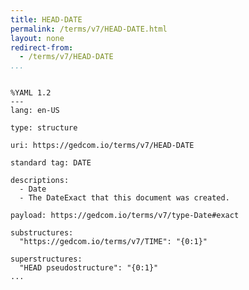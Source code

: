 ```yaml
---
title: HEAD-DATE
permalink: /terms/v7/HEAD-DATE.html
layout: none
redirect-from:
  - /terms/v7/HEAD-DATE
...
```


```

%YAML 1.2
---
lang: en-US

type: structure

uri: https://gedcom.io/terms/v7/HEAD-DATE

standard tag: DATE

descriptions:
  - Date
  - The DateExact that this document was created.

payload: https://gedcom.io/terms/v7/type-Date#exact

substructures:
  "https://gedcom.io/terms/v7/TIME": "{0:1}"

superstructures:
  "HEAD pseudostructure": "{0:1}"
...

```
